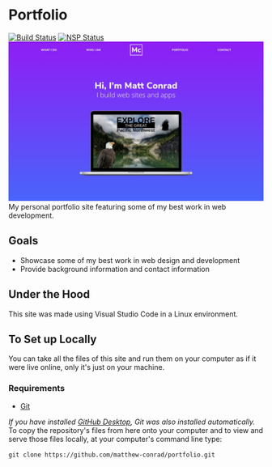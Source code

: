 # Portfolio
[![Build Status](https://travis-ci.org/matthew-conrad/portfolio.svg?branch=master)](https://travis-ci.org/matthew-conrad/portfolio) [![NSP Status](https://nodesecurity.io/orgs/matthew-conrad/projects/7d5ee241-a31d-4cb6-8025-b29794046e5d/badge)](https://nodesecurity.io/orgs/matthew-conrad/projects/7d5ee241-a31d-4cb6-8025-b29794046e5d)
![screenshot](images/screenshot.jpg)
My personal portfolio site featuring some of my best work in web development.
## Goals
- Showcase some of my best work in web design and development
- Provide background information and contact information
## Under the Hood
This site was made using Visual Studio Code in a Linux environment.
## To Set up Locally
You can take all the files of this site and run them on your computer as if it were live online, only it's just on your machine.
### Requirements
* [Git](http://git-scm.com/)

_If you have installed [GitHub Desktop](https://desktop.github.com), Git was also installed automatically._
To copy the repository's files from here onto your computer and to view and serve those files locally, at your computer's command line type:

```
git clone https://github.com/matthew-conrad/portfolio.git
```
